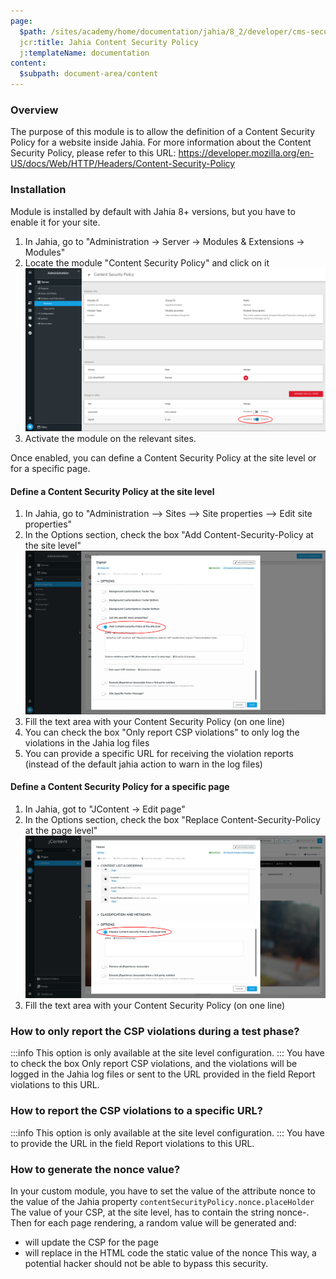 ```yaml
---
page:
  $path: /sites/academy/home/documentation/jahia/8_2/developer/cms-security/content-security-policy
  jcr:title: Jahia Content Security Policy
  j:templateName: documentation
content:
  $subpath: document-area/content
---
```


### Overview

The purpose of this module is to allow the definition of a Content Security Policy for a website inside Jahia. For more information about the Content Security Policy, please refer to this URL: https://developer.mozilla.org/en-US/docs/Web/HTTP/Headers/Content-Security-Policy

### Installation

Module is installed by default with Jahia 8+ versions, but you have to enable it for your site.

1. In Jahia, go to "Administration -> Server -> Modules & Extensions -> Modules"
2. Locate the module "Content Security Policy" and click on it
   ![Module activation](./img/screen1.png)
3. Activate the module on the relevant sites. 

Once enabled, you can define a Content Security Policy at the site level or for a specific page.

#### Define a Content Security Policy at the site level

1. In Jahia, go to "Administration --> Sites --> Site properties --> Edit site properties"
2. In the Options section, check the box "Add Content-Security-Policy at the site level"
   ![Site Level Config](./img/screen2.png)
3. Fill the text area with your Content Security Policy (on one line)
4. You can check the box "Only report CSP violations" to only log the violations in the Jahia log files
5. You can provide a specific URL for receiving the violation reports (instead of the default jahia action to warn in the log files)

#### Define a Content Security Policy for a specific page

1. In Jahia, got to "JContent -> Edit page"
2. In the Options section, check the box "Replace Content-Security-Policy at the page level"
   ![Page Level Config](./img/screen3.png)
3. Fill the text area with your Content Security Policy (on one line)

### How to only report the CSP violations during a test phase?

:::info
This option is only available at the site level configuration.
:::
You have to check the box Only report CSP violations, and the violations will be logged in the Jahia log files or sent to the URL provided in the field Report violations to this URL.

### How to report the CSP violations to a specific URL?

:::info
This option is only available at the site level configuration.
:::
You have to provide the URL in the field Report violations to this URL.

### How to generate the nonce value?

In your custom module, you have to set the value of the attribute nonce to the value of the Jahia property `contentSecurityPolicy.nonce.placeHolder`
The value of your CSP, at the site level, has to contain the string nonce-.
Then for each page rendering, a random value will be generated and:
- will update the CSP for the page
- will replace in the HTML code the static value of the nonce
This way, a potential hacker should not be able to bypass this security.

